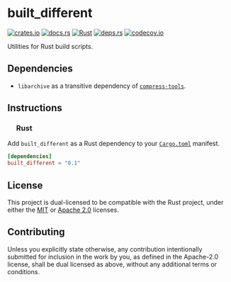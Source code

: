 # built_different

<p align="left">
  <a href="https://crates.io/crates/built_different">                                   <img alt="crates.io"  src="https://img.shields.io/crates/v/built_different.svg"></a>
  <a href="https://docs.rs/built_different">                                            <img alt="docs.rs"    src="https://docs.rs/built_different/badge.svg"></a>
  <a href="https://github.com/AndrejOrsula/built_different/actions/workflows/rust.yml"> <img alt="Rust"       src="https://github.com/AndrejOrsula/built_different/actions/workflows/rust.yml/badge.svg"></a>
  <a href="https://deps.rs/repo/github/AndrejOrsula/built_different">                   <img alt="deps.rs"    src="https://deps.rs/repo/github/AndrejOrsula/built_different/status.svg"></a>
  <a href="https://codecov.io/gh/AndrejOrsula/built_different">                         <img alt="codecov.io" src="https://codecov.io/gh/AndrejOrsula/built_different/branch/main/graph/badge.svg"></a>

</p>

Utilities for Rust build scripts.

## Dependencies

- `libarchive` as a transitive dependency of [`compress-tools`](https://github.com/OSSystems/compress-tools-rs).

## Instructions

### <a href="#-rust"><img src="https://rustacean.net/assets/rustacean-flat-noshadow.svg" width="16" height="16"></a> Rust

Add `built_different` as a Rust dependency to your [`Cargo.toml`](https://doc.rust-lang.org/cargo/reference/manifest.html) manifest.

```toml
[dependencies]
built_different = "0.1"
```

## License

This project is dual-licensed to be compatible with the Rust project, under either the [MIT](LICENSE-MIT) or [Apache 2.0](LICENSE-APACHE) licenses.

## Contributing

Unless you explicitly state otherwise, any contribution intentionally submitted for inclusion in the work by you, as defined in the Apache-2.0 license, shall be dual licensed as above, without any additional terms or conditions.
